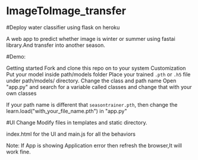 # ImageToImage_transfer
#Deploy water classifier using flask on heroku


A web app to predict whether image is winter or summer using fastai library.And transfer into another season.

#Demo:

Getting started
Fork and clone this repo on to your system
Customization
Put your model inside path/models folder
Place your trained `.pth` or `.h5` file under path/models/ directory.
Change the class and path name
Open "app.py" and search for a variable called classes and change that with your own classes

If your path name is different that `seasontrainer.pth`, then change the learn.load("with_your_file_name.pth") in "app.py"

#UI Change
Modify files in templates and static directory.

index.html for the UI and main.js for all the behaviors

Note: If App is showing Application error then refresh the browser,It will work fine.
